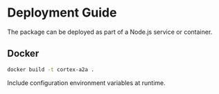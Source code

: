# Deployment Guide

The package can be deployed as part of a Node.js service or container.

## Docker

```bash
docker build -t cortex-a2a .
```

Include configuration environment variables at runtime.

